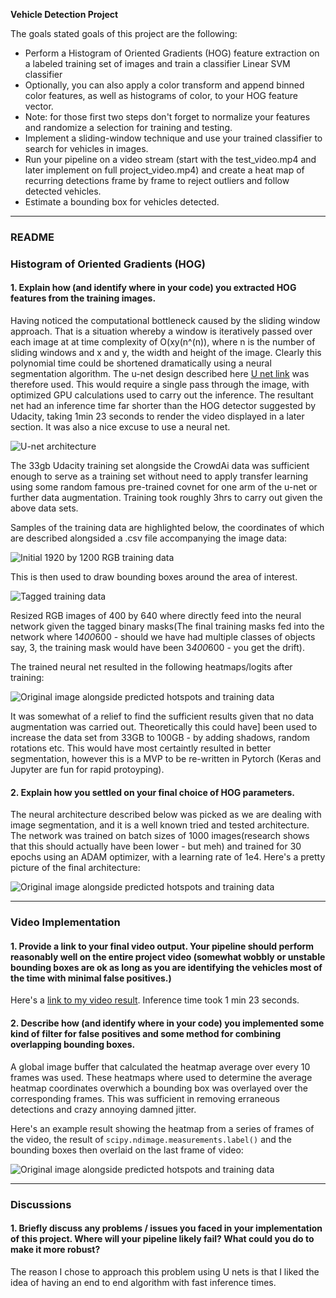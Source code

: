 **Vehicle Detection Project**

The goals stated goals of this project are the following:

* Perform a Histogram of Oriented Gradients (HOG) feature extraction on a labeled training set of images and train a classifier Linear SVM classifier
* Optionally, you can also apply a color transform and append binned color features, as well as histograms of color, to your HOG feature vector. 
* Note: for those first two steps don't forget to normalize your features and randomize a selection for training and testing.
* Implement a sliding-window technique and use your trained classifier to search for vehicles in images.
* Run your pipeline on a video stream (start with the test_video.mp4 and later implement on full project_video.mp4) and create a heat map of recurring detections frame by frame to reject outliers and follow detected vehicles.
* Estimate a bounding box for vehicles detected.

[//]: # (Image References)
[image1]: ./report_images/u-net-architecture.png
[image2]: ./report_images/training_data.png
[image3]: ./report_images/more_training_data2.png
[image4]: ./report_images/Predictions.png
[image5]: ./report_images/Network_Architecture.png
[image6]: ./report_images/last_frame.png
[image7]: ./examples/output_bboxes.png
[video1]: ./project_video.mp4

---
### README
### Histogram of Oriented Gradients (HOG)

#### 1. Explain how (and identify where in your code) you extracted HOG features from the training images.

Having noticed the computational bottleneck caused by the sliding window approach. That is a situation whereby a window is iteratively passed
over each image at at time complexity of O(xy(n^(n)), where n is the number of sliding windows and x and y, the width and height of the image.
Clearly this polynomial time could be shortened dramatically using a neural segmentation algorithm. 
The u-net design described here [U net link](http://lmb.informatik.uni-freiburg.de/people/ronneber/u-net/) was therefore used. This would require
a single pass through the image, with optimized GPU calculations used to carry out the inference.
The resultant net had an inference time far shorter than the HOG detector suggested by Udacity, taking 1min 23
seconds to render the video displayed in a later section. It was also a nice excuse to use a neural net.
 
![U-net architecture][image1]

The 33gb Udacity training set alongside the CrowdAi data was sufficient enough to serve as a training set without need
to apply transfer learning using some random famous pre-trained covnet for one arm of the u-net or further data augmentation. 
Training took roughly 3hrs to carry out given the above data sets.

Samples of the training data are highlighted below, the coordinates of which are described alongsided a .csv file 
accompanying the image data:

![Initial 1920 by 1200 RGB training data][image2]

This is then used to draw bounding boxes around the area of interest.

![Tagged training data][image3]

Resized RGB images of 400 by 640 where directly feed into the neural network given the tagged binary masks(The final training masks fed into the network where 1*400*600 - should we have had multiple classes of objects
say, 3, the training mask would have been 3*400*600 - you get the drift).


The trained neural net resulted in the following heatmaps/logits after training:

![Original image alongside predicted hotspots and training data][image4]

It was somewhat of a relief to find  the sufficient results given that no data augmentation was carried out. Theoretically this could have]
been used to increase the data set from 33GB to 100GB - by adding shadows, random rotations etc. 
This would have most certaintly resulted in better segmentation, however this is
a MVP to be re-written in Pytorch (Keras and Jupyter are fun for rapid protoyping).

#### 2. Explain how you settled on your final choice of HOG parameters.

The neural architecture described below was picked as we are dealing with image segmentation, and it is a well known tried and tested architecture. 
The network was trained on batch sizes of 1000 images(research shows that this should actually have been lower - but meh) 
and trained for 30 epochs using an ADAM optimizer, with a learning rate of 1e4. Here's a pretty picture of the final architecture:

![Original image alongside predicted hotspots and training data][image5]

---

### Video Implementation

#### 1. Provide a link to your final video output.  Your pipeline should perform reasonably well on the entire project video (somewhat wobbly or unstable bounding boxes are ok as long as you are identifying the vehicles most of the time with minimal false positives.)
Here's a [link to my video result](./project_video_output.mp4). Inference time took 1 min 23 seconds.


#### 2. Describe how (and identify where in your code) you implemented some kind of filter for false positives and some method for combining overlapping bounding boxes.

A global image buffer that calculated the heatmap average over every 10 frames was used. These heatmaps where used to determine the average heatmap coordinates overwhich a bounding box was overlayed over the corresponding frames. 
This was sufficient in removing erraneous detections and crazy annoying damned jitter.

Here's an example result showing the heatmap from a series of frames of the video, the result of `scipy.ndimage.measurements.label()` and the bounding boxes then overlaid on the last frame of video:

![Original image alongside predicted hotspots and training data][image6]

---

### Discussions

#### 1. Briefly discuss any problems / issues you faced in your implementation of this project.  Where will your pipeline likely fail?  What could you do to make it more robust?

The reason I chose to approach this problem using U nets is that I liked the idea of having an end to end algorithm with fast inference times. 

